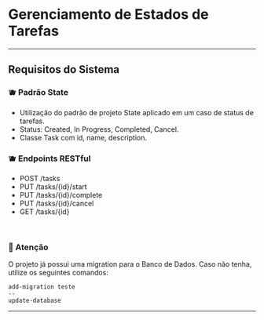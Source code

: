 # Gerenciamento de Estados de Tarefas

 <hr/>
 
 ## Requisitos do Sistema

### 🫐 Padrão State
- Utilização do padrão de projeto State aplicado em um caso de status de tarefas.
- Status: Created, In Progress, Completed, Cancel.
- Classe Task com id, name, description.

### 🫐 Endpoints RESTful
- POST /tasks 
- PUT /tasks/{id}/start 
- PUT /tasks/{id}/complete 
- PUT /tasks/{id}/cancel 
- GET /tasks/{id} 

<br/>

### 🔼 Atenção 

O projeto já possui uma migration para o Banco de Dados. 
Caso não tenha, utilize os seguintes comandos:
  ```
  add-migration teste
--
  update-database
  ```

<hr/>
